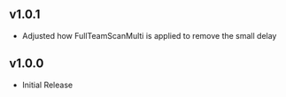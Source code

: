 ## v1.0.1

- Adjusted how FullTeamScanMulti is applied to remove the small delay

## v1.0.0

- Initial Release